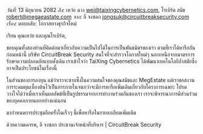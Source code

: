 _วันที่:_ 13 มิถุนายน 2082
_ถึง:_ เหว่ย ฉาง <wei@taixingcybernetics.com>, โรเบิร์ต สมิธ <robert@megaeastate.com>
_จาก:_ ลี จงซอก <jongsuk@circuitbreaksecurity.com>
_เรื่อง:_ ตอบกลับ: โอกาสทางธุรกิจใหม่

เรียน คุณเหว่ย และคุณโรเบิร์ต,

ขอบคุณทั้งสองท่านที่ติดต่อมาเกี่ยวกับความเป็นไปได้ในการเป็นพันธมิตรของเรา ตามที่เราได้หารือกันก่อนหน้านี้ บริษัท CircuitBreak Security สนใจที่จะสำรวจโอกาสใหม่ๆ นอกเหนือจากมาตรการรักษาความปลอดภัยแบบดั้งเดิม เราเข้าใจว่า TaiXing Cybernetics ได้พัฒนาเทคโนโลยีล้ำสมัยซึ่งอาจเป็นประโยชน์ในเรื่องนี้

ในส่วนของการลงทุน แม้ว่าเราจะซาบซึ้งในความสนใจของคุณสมิธและ MegEstate แต่เราขอสงวนการระดมทุนเบื้องต้นไว้เป็นการภายในจนกว่าจะมีการหารือเพิ่มเติมเกี่ยวกับโครงการเฉพาะ โปรดวางใจได้ว่าเมื่อเราเห็นผลลัพธ์ที่เป็นรูปธรรมจากการทำงานร่วมกันของเรา เราจะพิจารณาการมีส่วนร่วมของบุคคลภายนอกอย่างแน่นอน

มากำหนดการประชุมอีกครั้งในเร็วๆ นี้เพื่อหารือในรายละเอียดเพิ่มเติม

ด้วยความเคารพ,
ลี จงซอก
ประธานเจ้าหน้าที่บริหาร | CircuitBreak Security
